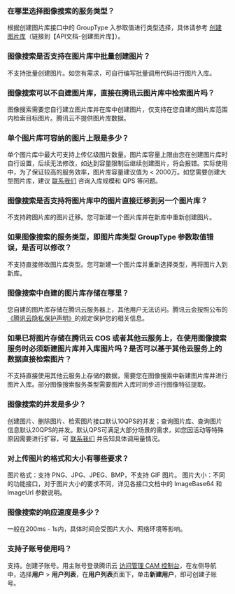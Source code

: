 ### 在哪里选择图像搜索的服务类型？
根据创建图片库接口中的 GroupType 入参取值进行类型选择，具体请参考 [创建图片库]()（链接到【API文档-创建图片库】）。

### 图像搜索是否支持在图片库中批量创建图片？
不支持批量创建图片。如您有需求，可自行编写批量调用代码进行图片入库。

### 图像搜索可以不自建图片库，直接在腾讯云图片库中检索图片吗？
图像搜索需要您自行建立图片库并在库中创建图片，仅支持在您自建的图片库范围内检索目标图片。腾讯云不提供图片库数据。

### 单个图片库可容纳的图片上限是多少？
单个图片库中最大可支持上传亿级图片数量。图片库容量上限由您在创建图片库时自行设置，后续无法修改，如达到容量限制后继续创建图片，将会报错。实际使用中，为了保证较高的服务效率，图片库容量建议值为 < 2000万。如您需要创建大型图片库，建议 [联系我们](https://cloud.tencent.com/document/product/1589/74562) 咨询入库规模和 QPS 等问题。

### 图像搜索是否支持将图片库中的图片直接迁移到另一个图片库？
不支持跨图片库的图片迁移。您可新建一个图片库并在新库中重新创建图片。

### 如果图像搜索的服务类型，即图片库类型 GroupType 参数取值错误，是否可以修改？
不支持直接修改图片库类型。您可新建一个图片库并重新选择类型，再将图片入到新库。

### 图像搜索中自建的图片库存储在哪里？
您自建的图片库存储在腾讯云服务器上，其他用户无法访问。腾讯云会按照公布的[《腾讯云隐私保护声明》](https://cloud.tencent.com/document/product/301/11470)的规定保护您的相关信息。

### 如果已将图片存储在腾讯云 COS 或者其他云服务上，在使用图像搜索服务时必须新建图片库并入库图片吗？是否可以基于其他云服务上的数据直接检索图片？
不支持直接使用其他云服务上存储的数据，需要您在图像搜索中新建图片库并进行图片入库。部分图像搜索服务类型需要图片入库时同步进行图像特征提取。

### 图像搜索的并发是多少？
创建图片、删除图片、检索图片接口默认10QPS的并发；查询图片库、查询图片信息默认20QPS的并发。默认QPS可满足大部分场景的需求，如您因活动等特殊原因需要进行扩容，可 [联系我们](https://cloud.tencent.com/document/product/1589/74562) 并告知具体调用量情况。

### 对上传图片的格式和大小有哪些要求？
图片格式：支持 PNG、JPG、JPEG、BMP，不支持 GIF 图片。
图片大小：不同的功能接口，对于图片大小的要求不同，详见各接口文档中的 ImageBase64 和 ImageUrl 参数说明。

### 图像搜索的响应速度是多少？
一般在200ms - 1s内，具体时间会受图片大小、网络环境等影响。

### 支持子账号使用吗？
支持。创建子账号。用主账号登录腾讯云 [访问管理 CAM 控制台](https://console.cloud.tencent.com/cam/overview)，在左侧导航中，选择**用户** > **用户列表**，在**用户列表**页面下，单击**新建用户**，即可创建子账号。
